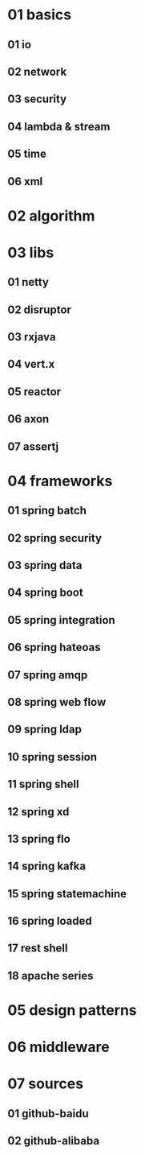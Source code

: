 # 01 basics

## 01 io

## 02 network

## 03 security

## 04 lambda & stream

## 05 time

## 06 xml



# 02 algorithm

# 03 libs

## 01 netty

## 02 disruptor

## 03 rxjava 

## 04 vert.x

## 05 reactor

## 06 axon

## 07 assertj

## 

# 04 frameworks

## 01 spring batch

## 02 spring security

## 03 spring data 

## 04 spring boot

## 05 spring integration

## 06 spring hateoas

## 07 spring amqp

## 08 spring web flow

## 09 spring ldap 

## 10 spring session

## 11 spring shell

## 12 spring xd

## 13 spring flo

## 14 spring kafka

## 15 spring statemachine

## 16 spring loaded

## 17 rest shell

## 18 apache series

# 05 design patterns

# 06 middleware



# 07 sources

## 01 github-baidu 

## 02 github-alibaba

